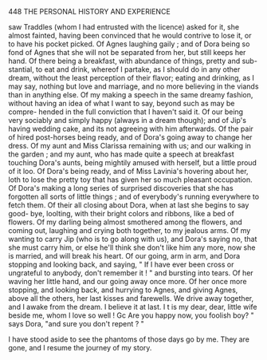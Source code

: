 448           THE PERSONAL HISTORY AND EXPERIENCE

saw Traddles (whom I had entrusted with the licence) asked for it, she
almost fainted, having been convinced that he would contrive to lose it,
or to have his pocket picked. Of Agnes laughing gaily ; and of Dora
being so fond of Agnes that she will not be separated from her, but still
keeps her hand.
   Of there being a breakfast, with abundance of things, pretty and sub-
stantial, to eat and drink, whereof I partake, as I should do in any
other dream, without the least perception of their flavor; eating and
drinking, as I may say, nothing but love and marriage, and no more
believing in the viands than in anything else.
   Of my making a speech in the same dreamy fashion, without having
an idea of what I want to say, beyond such as may be compre-
hended in the full conviction that I haven't said it. Of our being very
sociably and simply happy (always in a dream though); and of Jip's
having wedding cake, and its not agreeing with him afterwards.
   Of the pair of hired post-horses being ready, and of Dora's going away to
change her dress. Of my aunt and Miss Clarissa remaining with us; and
our walking in the garden ; and my aunt, who has made quite a speech
at breakfast touching Dora's aunts, being mightily amused with herself,
but a little proud of it loo.
   Of Dora's being ready, and of Miss Lavinia's hovering about her, loth
to lose the pretty toy that has given her so much pleasant occupation. Of
Dora's making a long series of surprised discoveries that she has forgotten
all sorts of little things ; and of everybody's running everywhere to
fetch them.
   Of their all closing about Dora, when at last she begins to say good-
bye, loolting, with their bright colors and ribbons, like a bed of flowers.
Of my darling being almost smothered among the flowers, and coming
out, laughing and crying both together, to my jealous arms.
   Of my wanting to carry Jip (who is to go along with us), and Dora's
saying no, that she must carry him, or else he'll think she don't like him
any more, now she is married, and will break his heart. Of our going,
arm in arm, and Dora stopping and looking back, and saying, " If I have
ever been cross or ungrateful to anybody, don't remember it ! " and
bursting into tears.
   Of her waving her little hand, and our going away once more. Of her
once more stopping, and looking back, and hurrying to Agnes, and giving
Agnes, above all the others, her last kisses and farewells.
   We drive away together, and I awake from the dream. I believe it at
last. I t is my dear, dear, little wife beside me, whom I love so well !
  Gc Are you happy now, you foolish boy? " says Dora, "and sure you
don't repent ? "

  I have stood aside to see the phantoms of those days go by me.
They are gone, and I resume the journey of my story.
